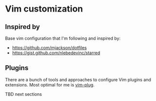 # Vim customization

## Inspired by
Base vim configuration that I'm following and inspired by:
* https://github.com/mjackson/dotfiles
* https://gist.github.com/nlebedevinc/starred

## Plugins
There are a bunch of tools and approaches to configure Vim plugins and extensions. Most optimal for me is [vim-plug](https://github.com/junegunn/vim-plug).

TBD next sections

